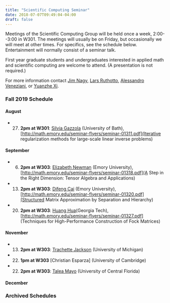 ```yaml
---
title: "Scientific Computing Seminar"
date: 2018-07-07T09:49:04-04:00
draft: false
---
```


Meetings of the Scientific Computing Group will be held once a week, 2:00--3:00 in W301. The meetings will usually be on Friday, but occasionally we will meet at other times. For specifics, see the schedule below. Entertainment will normally consist of a seminar talk.

First year graduate students and undergraduates interested in applied math and scientific computing are welcome to attend. (A presentation is not required.)

For more information contact [Jim Nagy](http://www.mathcs.emory.edu/~nagy), [Lars Ruthotto](http://www.mathcs.emory.edu/~lruthot), [Alessandro Veneziani](http://www.mathcs.emory.edu/~ale), or [Yuanzhe Xi](http://www-users.cs.umn.edu/~yxi/).


### Fall 2019 Schedule

#### August 
* 27. **2pm at W301**:  [Silvia Gazzola](http://people.bath.ac.uk/sg968/) (University of Bath), [http://math.emory.edu/seminar-flyers/seminar-01311.pdf](Iterative regularization methods for large-scale linear inverse problems)

#### September
* 6. **2pm at W303**:  [Elizabeth Newman](https://sites.tufts.edu/elizabethnewman/) (Emory University), [http://math.emory.edu/seminar-flyers/seminar-01318.pdf](A Step in the Right Dimension: Tensor Algebra and Applications)
* 13. **2pm at W303**:  [Difeng Cai](https://www.mathcs.emory.edu/~dcai7) (Emory University), [http://math.emory.edu/seminar-flyers/seminar-01320.pdf](Structured Matrix Approximation by Separation and Hierarchy)
* 20. **2pm at W303**:  [Huang Hua](https://www.linkedin.com/in/hua-huang-146a1b104)(Georgia Tech), [http://math.emory.edu/seminar-flyers/seminar-01327.pdf] (Techniques for High-Performance Construction of Fock Matrices)


#### November  
* 13. **2pm at W303**:  [Trachette Jackson](https://sites.lsa.umich.edu/tjacks/) (University of Michigan)
* 22. **1pm at W303**   [Christian Esparza] (University of Cambridge)  
* 22. **2pm at W303**:  [Talea Mayo](https://www.taleamayo.com/) (University of Central Florida)

#### December



### Archived Schedules

